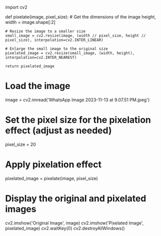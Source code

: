 import cv2

def pixelate(image, pixel_size):
    # Get the dimensions of the image
    height, width = image.shape[:2]

    # Resize the image to a smaller size
    small_image = cv2.resize(image, (width // pixel_size, height // pixel_size), interpolation=cv2.INTER_LINEAR)

    # Enlarge the small image to the original size
    pixelated_image = cv2.resize(small_image, (width, height), interpolation=cv2.INTER_NEAREST)

    return pixelated_image

# Load the image
image = cv2.imread('WhatsApp Image 2023-11-13 at 9.07.51 PM.jpeg')

# Set the pixel size for the pixelation effect (adjust as needed)
pixel_size = 20

# Apply pixelation effect
pixelated_image = pixelate(image, pixel_size)

# Display the original and pixelated images
cv2.imshow('Original Image', image)
cv2.imshow('Pixelated Image', pixelated_image)
cv2.waitKey(0)
cv2.destroyAllWindows()
